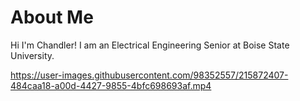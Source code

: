 # About Me
Hi I'm Chandler! I am an Electrical Engineering Senior at Boise State University.

https://user-images.githubusercontent.com/98352557/215872407-484caa18-a00d-4427-9855-4bfc698693af.mp4


